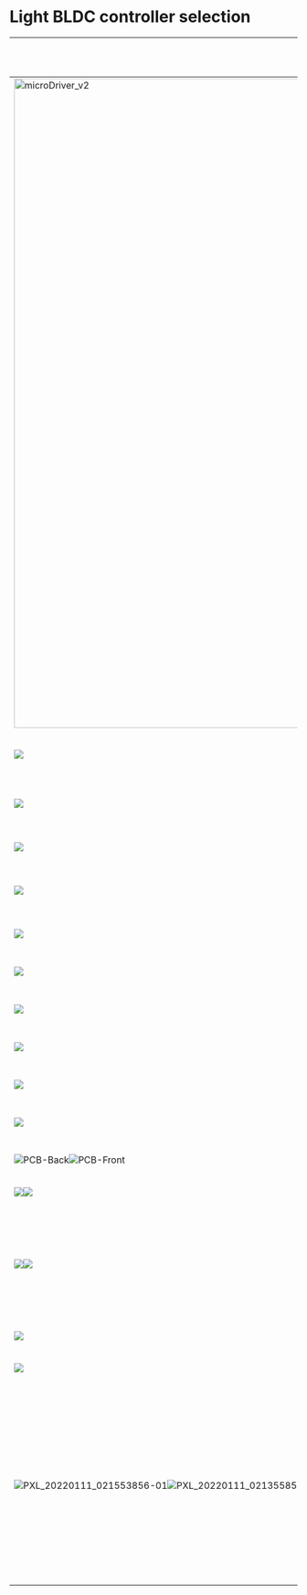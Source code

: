 # Light BLDC controller selection

Image | Component Reference | Weight [g] | Order | Datasheet | Communication bus | Integrated sensor | Input voltage [V] | Dimensions [mm] | Motor driver | MCU | More informations |
---|---|---|---|---|---|---|---|---|---|---|---|
<img width="1137" alt="microDriver_v2" src="https://user-images.githubusercontent.com/103576080/168245561-070f91e7-f41c-4bc8-919c-5424a1e39b89.png">|[uDriver v2](https://github.com/open-dynamic-robot-initiative/open_robot_actuator_hardware/tree/master/electronics/micro_driver_electronics)|13|[Open Source](https://github.com/open-dynamic-robot-initiative/open_robot_actuator_hardware/tree/master/electronics/micro_driver_electronics)|No|SPI/CAN|No|5-32|51x50|2|[TMS320F2806](https://www.ti.com/lit/ds/symlink/tms320f28069m.pdf?ts=1652431384871&ref_url=https%253A%252F%252Fwww.google.com%252F)|/|
![](http://www.olliw.eu/storm32bgc-wiki/images/thumb/9/90/Storm32-bgc-nt-v33-ports-and-connections.jpg/800px-Storm32-bgc-nt-v33-ports-and-connections.jpg)|[STorM32 BGC v3.3](http://www.olliw.eu/storm32bgc-wiki/STorM32_Boards)|?|[Open Source](https://github.com/olliw42/storm32bgc)|No|1 CAN<br>1 Futaba S-Bus<br>4 PWM/Sum-PPM inputs/outputs|No|6-27 (2-6S)|40x25|0 (need NT or T-STorM32 modules)|[STM32F103RC](https://www.st.com/resource/en/datasheet/cd00191185.pdf) or [STM32F103RE](https://www.st.com/resource/en/datasheet/cd00191185.pdf) at 72 MHz|No|2 NT ports and 1 NT-X port on-board
![](https://www.basecamelectronics.com/media/SimpleBGCARM_3D.png)|[BaseCam SimpleBGC 32bit](https://www.basecamelectronics.com/simplebgc32bit/#specs-tab)|22|[BaseCam](https://shop.basecamelectronics.com/product/simplebgc-32bit-regular-i2c-1-imu-set-revision-b/)|No|PWM + Serial API |No|?|40x25|0 (need NT or T-STorM32 modules)|32-bit ARM processor|Automatic tuning of PID parameters
![](https://user-images.githubusercontent.com/103576080/168251200-e2367232-5464-4a3e-81d4-96f46053f79d.jpg)|[BaseCam SimpleBGC 32bit Tiny Rev.C](https://www.basecamelectronics.com/sbgc32tiny_rev_c/#downloads-tab)|?|[BaseCam](https://shop.basecamelectronics.com/product/simplebgc-32bit-tiny-i2c-2-imu-set-revision-c/)|No|PWM + Serial API |No|?|25×40x7|3|32-bit ARM processor|/|
![](https://user-images.githubusercontent.com/103576080/168250139-465d0ec6-5488-44e1-ad74-b48aaa359b99.png)|[Infineon BLDC SHIELD TLE9879TOBO1](https://www.infineon.com/cms/en/product/evaluation-boards/bldc_shield_tle9879/)|48|[Mouser](https://www.mouser.fr/ProductDetail/Infineon-Technologies/BLDCSHIELDTLE9879TOBO1?qs=vLWxofP3U2x6GaN8Qrdxcg%3D%3D)<br>[RS](https://fr.rs-online.com/web/p/modules-de-developpement-pour-la-robotique-la-gestion-d-alimentation-et-les-moteurs/2326799?cm_mmc=FR-PLA-DS3A-_-google-_-CSS_FR_FR_Raspberry_Pi_%26_Arduino_%26_Outils_de_developpement_Whoop-_-(FR:Whoop!)+Modules+de+d%C3%A9veloppement+pour+la+robotique+%26+la+gestion+d%27alimentation+et+les+moteurs-_-2326799&matchtype=&pla-337328255420&gclid=CjwKCAjw682TBhATEiwA9crl30HtDDNe_0iPY7PhOcLKeVtZbHx-bQ3umCEcA0vVpX8sjVS2CWlgZBoCJgQQAvD_BwE&gclsrc=aw.ds)<br>[Farnell](https://fr.farnell.com/infineon/bldcshieldtle9879tobo1/shield-driver-moteur-bldc/dp/3051942)|[datasheet](https://www.farnell.com/datasheets/2792905.pdf)|PWM/UART/SPI|No|5.5-40|/|1|[TLE9879QXA40](https://www.infineon.com/dgdl/Infineon-TLE9879QXA40-DS-v01_00-EN.pdf?fileId=5546d4625a888733015a89d10a283f20)(32-bit Arm® Cortex® -M3 core at up to 40 MHz)|/|Implemented motor control algorithms : FOC/BEMF/Hall|
![](https://user-images.githubusercontent.com/103576080/168253108-efde8b8e-38e0-456c-8f5b-31cc6b0f86e5.jpg)|[STMicroelectronics STEVAL-PTOOL1V1](https://www.st.com/en/evaluation-tools/steval-ptool1v1.html)|?|[Mouser](https://www.mouser.fr/ProductDetail/STMicroelectronics/STEVAL-PTOOL1V1?qs=DPoM0jnrROWG3v%252BK0gmMPA%3D%3D&gclid=CjwKCAjw682TBhATEiwA9crl3_Uw7ZlsB-z0AtxIs56xzSP8aZObUjN_6on-bGDKqf6zWkh7Gurk_RoC4gEQAvD_BwE) <br> [Farnell]() <br> [RS](https://fr.rs-online.com/web/p/modules-de-developpement-pour-la-robotique-la-gestion-d-alimentation-et-les-moteurs/2102026?cm_mmc=FR-PLA-DS3A-_-google-_-CSS_FR_FR_Raspberry_Pi_%26_Arduino_%26_Outils_de_developpement_Whoop-_-(FR:Whoop!)+Modules+de+d%C3%A9veloppement+pour+la+robotique+%26+la+gestion+d%27alimentation+et+les+moteurs-_-2102026&matchtype=&pla-341190694748&gclid=CjwKCAjw682TBhATEiwA9crl38SQhZahkc67V6Rbi6woXXrtXOXdcHTaBIQO0ukJpoVaP4eCEKyKHRoCVu8QAvD_BwE&gclsrc=aw.ds)|[datasheet](https://www.st.com/resource/en/data_brief/steval-ptool1v1.pdf)|UART|No|7-45 (2S-6S)|70x30|1|[STSPIN32F0B](https://www.st.com/resource/en/datasheet/stspin32f0b.pdf)|/|Six-steps BEMF sensorless control and sensorless / sensored FOC thanks to [X-CUBE-MCSDK software](https://www.st.com/content/st_com/en/products/embedded-software/mcu-mpu-embedded-software/stm32-embedded-software/stm32cube-expansion-packages/x-cube-mcsdk.html)
![](https://user-images.githubusercontent.com/103576080/168255938-7dc790e8-14f0-4fa5-ba76-ba2e245c5619.jpg)|[Maxon EPOS4 Compact 24/1.5 CAN](https://www.maxongroup.com/maxon/view/product/control/Positionierung/546714)|58|[Maxon](https://www.maxongroup.com/maxon/view/product/control/Positionierung/546714)|[datasheet](https://www.maxongroup.com/medias/sys_master/root/8884194705438/EN-21-506-507-508-512.pdf)|CAN(CANopen)<br>RS232<br>USB 2.0/3.0|No|10-24|55.0x40.0x31.1|1|/|PID<br>[EPOS Studio software](https://www.maxongroup.com/maxon/view/content/epos-detailsite)|
![](https://user-images.githubusercontent.com/103576080/168990371-2606e3b2-7060-4a2c-9078-6248d8b989de.jpg)|[EPOS4 Micro 24/5 CAN](https://www.maxongroup.fr/maxon/view/product/control/Positionierung/638328)|6|[Maxon](https://www.maxongroup.fr/maxon/view/product/control/Positionierung/638328)|[datasheet](https://www.maxongroup.fr/medias/sys_master/root/8884191494174/EN-21-506-507-508-509.pdf)|CAN(CANopen)<br>RS232<br>USB 2.0/3.0|No|10-24|32.0x22.0x7.0|1|/|PID<br>[EPOS Studio software](https://www.maxongroup.com/maxon/view/content/epos-detailsite)|
![](https://user-images.githubusercontent.com/103576080/168994384-3289e792-206f-4970-a334-b20807783922.jpg)|[EPOS4 Disk 60/8 CAN](https://www.maxongroup.fr/maxon/view/product/control/Positionierung/688770)|24|[Maxon](https://www.maxongroup.fr/maxon/view/product/control/Positionierung/688770)|[datasheet](https://www.maxongroup.fr/medias/sys_master/root/8934669025310/EPOS4-Feature-Chart-En.pdf)|CAN(CANopen)<br>RS232<br>USB 2.0/3.0|No|12-60|60x60x22|1|/|PID<br>[EPOS Studio software](https://www.maxongroup.com/maxon/view/content/epos-detailsite)|
![](https://user-images.githubusercontent.com/103576080/168256381-17ea764d-5007-4794-a907-376216f56cec.png)|[jkirson Stealth Controller](https://community.simplefoc.com/t/hand-assembling-a-controller/848)|?|[Open Source](https://github.com/jkirsons/stealth-controller)|No|CAN<br>UART|1 Hall|?|62x50|1|[DRV8316](https://www.ti.com/product/DRV8316?utm_source=google&utm_medium=cpc&utm_campaign=asc-mdbu-null-prodfolderdynamic-cpc-pf-google-wwe&utm_content=prodfolddynamic&ds_k=DYNAMIC+SEARCH+ADS&DCM=yes&gclid=Cj0KCQjwg_iTBhDrARIsAD3Ib5hOlbhjXpEbEakNgZszD478o3PeRwf-k7EDuOW6oAS2j8xnXD1vuDkaAuR2EALw_wcB&gclsrc=aw.ds)|Simple FOC library compatible|
![](https://user-images.githubusercontent.com/103576080/168427236-6544fc3b-ee4e-458b-be1c-68aecbaf6011.jpeg)|[jkirson Stealth Controller mini](https://community.simplefoc.com/t/drv8316-mini-controller/1021)|?|[Open Source](https://github.com/jkirsons/stealth-controller-mini)|No|CAN<br>UART|1 Hall|?|50x36|1|[DRV8316](https://www.ti.com/product/DRV8316?utm_source=google&utm_medium=cpc&utm_campaign=asc-mdbu-null-prodfolderdynamic-cpc-pf-google-wwe&utm_content=prodfolddynamic&ds_k=DYNAMIC+SEARCH+ADS&DCM=yes&gclid=Cj0KCQjwg_iTBhDrARIsAD3Ib5hOlbhjXpEbEakNgZszD478o3PeRwf-k7EDuOW6oAS2j8xnXD1vuDkaAuR2EALw_wcB&gclsrc=aw.ds)|Simple FOC library compatible|
![PCB-Back](https://user-images.githubusercontent.com/103576080/168261296-2cbf79a2-ef2b-4d2d-b083-3c8012b3d1bc.png)![PCB-Front](https://user-images.githubusercontent.com/103576080/168261297-0ad7face-2f81-4707-9a71-5ae21dc989ed.png)|[jkirson BLDC Driver](https://community.simplefoc.com/t/my-ifx007t-driver-board/683)|?|[Open Source](https://github.com/jkirsons/BLDC-Driver-IFX007T)|No|CAN([SN65HVD230QDR CAN Tranceiver](https://www.ti.com/lit/ds/symlink/sn65hvd230q.pdf))<br>UART|1 [MA702 Hall Encoder](https://www.monolithicpower.com/en/documentview/productdocument/index/version/2/document_type/Datasheet/lang/en/sku/MA702GQ-Z/document_id/3561/)|?|45x45|1([IFX007T Driver](https://www.infineon.com/dgdl/Infineon-IFX007T-DS-v01_00-EN.pdf?fileId=5546d46265f064ff0166433484070b75))|[ESP32-PICO-V3](https://www.espressif.com/sites/default/files/documentation/esp32-pico-v3_datasheet_en.pdf)|Simple FOC library compatible|
![](https://user-images.githubusercontent.com/103576080/168263852-21de9712-3882-416b-9942-0f237ab27c8c.jpg)![](https://user-images.githubusercontent.com/103576080/168275753-c34f9bac-771a-4ed6-b182-9c633a2c5042.png)|[ADI Trinamic TMCM-1640](https://www.trinamic.com/products/modules/details/tmcm-1640/)|12|[Farnell](https://de.farnell.com/trinamic/tmcm-1640/bldc-motorstrg-treiber-1-achsen/dp/2822224?CMP=GRHB-OCTOPART)|[datasheet](https://www.trinamic.com/fileadmin/assets/Products/Modules_Documents/TMCM-1640_hardware_manual_V1.06.pdf)|RS485|No|12-28.5|42x42x15|1|ARM Cortex™-M3|/|
![](https://user-images.githubusercontent.com/103576080/168275060-e3eec7a2-6f63-41fd-b2ac-01dca1fd7e8e.png)![](https://user-images.githubusercontent.com/103576080/168275061-9122ed6f-bb62-456c-9745-620eb49bf2ad.png)|[ADI Trinamic TMCM-1636 24V CANopen](https://www.trinamic.com/products/modules/details/tmcm-1636/)|70|[Farnell](https://de.farnell.com/trinamic/tmcm-1636-24v-canopen/schrittmotor-canopen-12-28v-dc/dp/3515657?CMP=GRHB-OCTOPART)|[datasheet](https://www.trinamic.com/fileadmin/assets/Products/Modules_Documents/TMCM-1636_hardware_manual_hw1.1_rev1.30.pdf)|CANopen<br>UART|No|12-18|45x90x18|1|ARM Cortex™-M3|2 incremental quadrature encoders, digital HALL sensor, absolute SPI- and SSI-based encoders|
![](https://user-images.githubusercontent.com/103576080/168274758-c7505569-c1fc-47bc-bf27-a8000e0d3898.png)|[mjbots moteus r4.8 controller](https://mjbots.com/products/moteus-r4-11)|14.2|[mjbots](https://mjbots.com/products/moteus-r4-11)|No|5Mbps CAN-FD|1 Hall|10-44|46x53|1|170 MHz 32 bit STM32G4|/|
![](https://user-images.githubusercontent.com/103576080/168276600-a3aacbd0-bd04-4c18-b52e-07ab5077683a.png)|[Tinymovr R5](https://tinymovr.com/products/tinymovr-r5)|10|[Tinymovr](https://tinymovr.com/products/tinymovr-r5)|No|CAN(1Mbps)<br>UART<br>SPI |1 Hall|12-38|36x40|1|50MHz 32-bit ARM Cortex M4F|Open Source Firmware|
![PXL_20220111_021553856-01](https://user-images.githubusercontent.com/103576080/168539500-0a5a69d6-11ca-4787-8861-00f218f7228c.jpeg)![PXL_20220111_021355851-01](https://user-images.githubusercontent.com/103576080/168539926-252f3c79-a932-48d7-aa04-77ad261a6a0d.jpeg)![pro_pinout](https://user-images.githubusercontent.com/103576080/168542064-857eee5e-daf4-4f15-91b9-45ff8361c485.png)|[ODrive Pro (BETA)](https://odriverobotics.com/shop/odrive-pro)|?|[ODrive](https://odriverobotics.com/shop/odrive-pro)|No|RS-485<br>12Mbps CAN-FD|1 Hall|15-58|36x40|1|[STM32H7A3RGT6](https://www.st.com/en/microcontrollers-microprocessors/stm32h7a3rg.html#overview)|Dedicated Incremental Encoder and Hall Sensor inputs<br>[API Python Odrive](https://docs.odriverobotics.com/v/beta/getting-started.html)<br>Easy-to-use with a new GUI (improved configuration and calibration experience)<br>Isolated GPIO|
